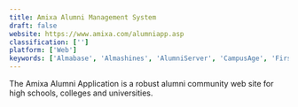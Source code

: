 ```yaml
---
title: Amixa Alumni Management System
draft: false 
website: https://www.amixa.com/alumniapp.asp
classification: ['']
platform: ['Web']
keywords: ['Almabase', 'Almashines', 'AlumniServer', 'CampusAge', 'Firsthand', 'Gradsgate', 'IntraWorlds Alumni', 'ProClass', 'Reunite', 'SAP Alumni Management', 'Tassl', 'ToucanTech', 'Vaave', 'VeryConnect']
---
```

The Amixa Alumni Application is a robust alumni community web site for high schools, colleges and universities.